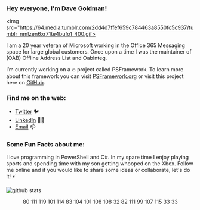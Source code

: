 ### Hey everyone, I'm Dave Goldman!

<!--
**dgoldman-msft/dgoldman-msft** is a ✨ _special_ ✨ repository because its `README.md` (this file) appears on your GitHub profile.

Here are some ideas to get you started:

- 🔭 I’m currently working on ...
- 🌱 I’m currently learning ...
- 👯 I’m looking to collaborate on ...
- 🤔 I’m looking for help with ...
- 💬 Ask me about ...
- 📫 How to reach me: ...
- 😄 Pronouns: ...
- ⚡ Fun fact: ...
-->
<img src="https://64.media.tumblr.com/2dd4d7ffef659c784463a8550fc5c937/tumblr_nmlzen6xr71te4bufo1_400.gif>

I am a 20 year veteran of Microsoft working in the Office 365 Messaging space for large global customers. Once upon a time I was the maintainer of (OAB) Offline Address List and OabInteg.

I’m currently working on a :fire: project called PSFramework. To learn more about this framework you can visit [PSFramework.org](http://psframework.org) or visit this project here on [GitHub](https://github.com/PowershellFrameworkCollective/psframework).

### Find me on the web:

- [Twitter](http://twitter.com/matrixsurfer128) :bird:
- [LinkedIn](http://linkedin.com/in/davegoldman) 👩‍💻
- [Email](mailto:dgoldman@dgoldman.org) 📫


### Some Fun Facts about me:

I love programming in PowerShell and C#. In my spare time I enjoy playing sports and spending time with my son getting whooped on the Xbox. Follow me online and if you would like to share some ideas or collaborate, let's do it! :zap:


![github stats](https://github-readme-stats.vercel.app/api?username=dgoldman-msft&show_icons=true&line_height=30)
<div align="center">80 111 119 101 114 83 104 101 108 108 32 82 111 99 107 115 33 33</div>
